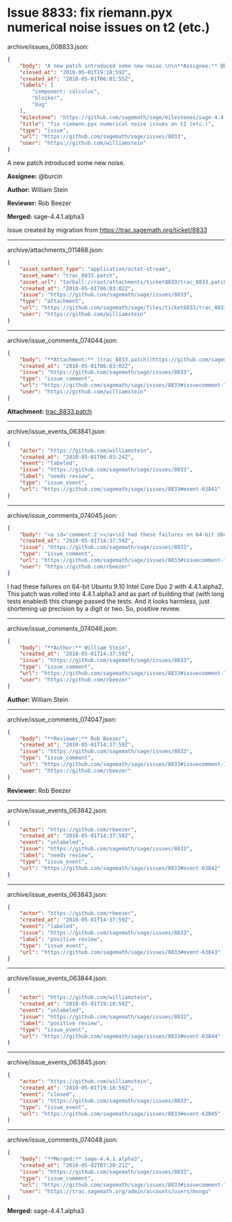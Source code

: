 # Issue 8833: fix riemann.pyx numerical noise issues on t2 (etc.)

archive/issues_008833.json:
```json
{
    "body": "A new patch introduced some new noise.\n\n**Assignee:** @burcin\n\n**Author:** William Stein\n\n**Reviewer:** Rob Beezer\n\n**Merged:** sage-4.4.1.alpha3\n\nIssue created by migration from https://trac.sagemath.org/ticket/8833\n\n",
    "closed_at": "2010-05-01T19:18:59Z",
    "created_at": "2010-05-01T06:01:55Z",
    "labels": [
        "component: calculus",
        "blocker",
        "bug"
    ],
    "milestone": "https://github.com/sagemath/sage/milestones/sage-4.4.1",
    "title": "fix riemann.pyx numerical noise issues on t2 (etc.)",
    "type": "issue",
    "url": "https://github.com/sagemath/sage/issues/8833",
    "user": "https://github.com/williamstein"
}
```
A new patch introduced some new noise.

**Assignee:** @burcin

**Author:** William Stein

**Reviewer:** Rob Beezer

**Merged:** sage-4.4.1.alpha3

Issue created by migration from https://trac.sagemath.org/ticket/8833





---

archive/attachments_011468.json:
```json
{
    "asset_content_type": "application/octet-stream",
    "asset_name": "trac_8833.patch",
    "asset_url": "tarball://root/attachments/ticket8833/trac_8833.patch",
    "created_at": "2010-05-01T06:03:02Z",
    "issue": "https://github.com/sagemath/sage/issues/8833",
    "type": "attachment",
    "url": "https://github.com/sagemath/sage/files/ticket8833/trac_8833.patch",
    "user": "https://github.com/williamstein"
}
```



---

archive/issue_comments_074044.json:
```json
{
    "body": "**Attachment:** [trac_8833.patch](https://github.com/sagemath/sage/files/ticket8833/trac_8833.patch)",
    "created_at": "2010-05-01T06:03:02Z",
    "issue": "https://github.com/sagemath/sage/issues/8833",
    "type": "issue_comment",
    "url": "https://github.com/sagemath/sage/issues/8833#issuecomment-74044",
    "user": "https://github.com/williamstein"
}
```

**Attachment:** [trac_8833.patch](https://github.com/sagemath/sage/files/ticket8833/trac_8833.patch)



---

archive/issue_events_063841.json:
```json
{
    "actor": "https://github.com/williamstein",
    "created_at": "2010-05-01T06:03:24Z",
    "event": "labeled",
    "issue": "https://github.com/sagemath/sage/issues/8833",
    "label": "needs review",
    "type": "issue_event",
    "url": "https://github.com/sagemath/sage/issues/8833#event-63841"
}
```



---

archive/issue_comments_074045.json:
```json
{
    "body": "<a id='comment:2'></a>\nI had these failures on 64-bit Ubuntu 9.10 Intel Core Duo 2 with 4.4.1.alpha2.  This patch was rolled into 4.4.1.alpha3 and as part of building that (with long tests enabled) this change passed the tests.  And it looks harmless, just shortening up precision by a digit or two.  So, positive review.",
    "created_at": "2010-05-01T14:37:59Z",
    "issue": "https://github.com/sagemath/sage/issues/8833",
    "type": "issue_comment",
    "url": "https://github.com/sagemath/sage/issues/8833#issuecomment-74045",
    "user": "https://github.com/rbeezer"
}
```

<a id='comment:2'></a>
I had these failures on 64-bit Ubuntu 9.10 Intel Core Duo 2 with 4.4.1.alpha2.  This patch was rolled into 4.4.1.alpha3 and as part of building that (with long tests enabled) this change passed the tests.  And it looks harmless, just shortening up precision by a digit or two.  So, positive review.



---

archive/issue_comments_074046.json:
```json
{
    "body": "**Author:** William Stein",
    "created_at": "2010-05-01T14:37:59Z",
    "issue": "https://github.com/sagemath/sage/issues/8833",
    "type": "issue_comment",
    "url": "https://github.com/sagemath/sage/issues/8833#issuecomment-74046",
    "user": "https://github.com/rbeezer"
}
```

**Author:** William Stein



---

archive/issue_comments_074047.json:
```json
{
    "body": "**Reviewer:** Rob Beezer",
    "created_at": "2010-05-01T14:37:59Z",
    "issue": "https://github.com/sagemath/sage/issues/8833",
    "type": "issue_comment",
    "url": "https://github.com/sagemath/sage/issues/8833#issuecomment-74047",
    "user": "https://github.com/rbeezer"
}
```

**Reviewer:** Rob Beezer



---

archive/issue_events_063842.json:
```json
{
    "actor": "https://github.com/rbeezer",
    "created_at": "2010-05-01T14:37:59Z",
    "event": "unlabeled",
    "issue": "https://github.com/sagemath/sage/issues/8833",
    "label": "needs review",
    "type": "issue_event",
    "url": "https://github.com/sagemath/sage/issues/8833#event-63842"
}
```



---

archive/issue_events_063843.json:
```json
{
    "actor": "https://github.com/rbeezer",
    "created_at": "2010-05-01T14:37:59Z",
    "event": "labeled",
    "issue": "https://github.com/sagemath/sage/issues/8833",
    "label": "positive review",
    "type": "issue_event",
    "url": "https://github.com/sagemath/sage/issues/8833#event-63843"
}
```



---

archive/issue_events_063844.json:
```json
{
    "actor": "https://github.com/williamstein",
    "created_at": "2010-05-01T19:18:59Z",
    "event": "unlabeled",
    "issue": "https://github.com/sagemath/sage/issues/8833",
    "label": "positive review",
    "type": "issue_event",
    "url": "https://github.com/sagemath/sage/issues/8833#event-63844"
}
```



---

archive/issue_events_063845.json:
```json
{
    "actor": "https://github.com/williamstein",
    "created_at": "2010-05-01T19:18:59Z",
    "event": "closed",
    "issue": "https://github.com/sagemath/sage/issues/8833",
    "type": "issue_event",
    "url": "https://github.com/sagemath/sage/issues/8833#event-63845"
}
```



---

archive/issue_comments_074048.json:
```json
{
    "body": "**Merged:** sage-4.4.1.alpha3",
    "created_at": "2010-05-02T07:20:21Z",
    "issue": "https://github.com/sagemath/sage/issues/8833",
    "type": "issue_comment",
    "url": "https://github.com/sagemath/sage/issues/8833#issuecomment-74048",
    "user": "https://trac.sagemath.org/admin/accounts/users/mvngu"
}
```

**Merged:** sage-4.4.1.alpha3
